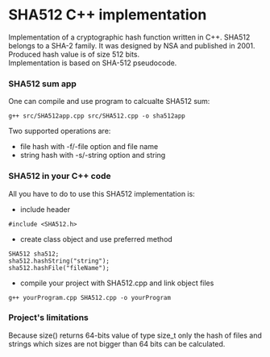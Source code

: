 # SHA512 C++ implementation  
Implementation of a cryptographic hash function written in C++. SHA512 belongs to a SHA-2 family. It was designed by NSA and published in 2001.  
Produced hash value is of size 512 bits.  
Implementation is based on SHA-512 pseudocode.  

### SHA512 sum app    
One can compile and use program to calcualte SHA512 sum:  
```
g++ src/SHA512app.cpp src/SHA512.cpp -o sha512app
```
Two supported operations are:  
- file hash with -f/-file option and file name  
- string hash with -s/-string option and string  

### SHA512 in your C++ code  
All you have to do to use this SHA512 implementation is:  
- include header  
```
#include <SHA512.h>
```
- create class object and use preferred method  
```
SHA512 sha512;
sha512.hashString("string");
sha512.hashFile("fileName");
```
- compile your project with SHA512.cpp and link object files  
```
g++ yourProgram.cpp SHA512.cpp -o yourProgram
```

### Project's limitations
Because size() returns 64-bits value of type size_t only the hash of files and strings which sizes are not bigger than 64 bits can be calculated.  
